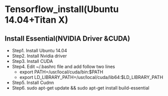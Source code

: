 # Tensorflow_install(Ubuntu 14.04+Titan X)

## Install Essential(NVIDIA Driver &CUDA)
 - Step1. Install Ubuntu 14.04
 - Step2. Install Nvidia driver
 - Step3. Install CUDA
 - Step4. Edit ~/.bashrc file and add follow two lines
 	* export PATH=/usr/local/cuda/bin:$PATH
 	* export LD_LIBRARY_PATH=/usr/local/cuda/lib64:$LD_LIBRARY_PATH
 - Step5. Install Cudnn
 - Step6. sudo apt-get update && sudo apt-get install build-essential


